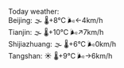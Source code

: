 Today weather:  
Beijing: 🌫  🌡️+8°C 🌬️←4km/h  
Tianjin: 🌫  🌡️+10°C 🌬️↗7km/h  
Shijiazhuang: 🌫  🌡️+6°C 🌬️0km/h  
Tangshan: ☀️ 🌡️+9°C 🌬️→6km/h  
